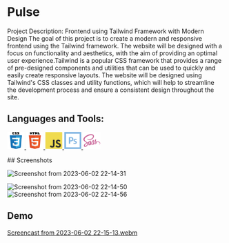# Pulse
Project Description: Frontend using Tailwind Framework with Modern Design The goal of this project is to create a modern and responsive frontend using the Tailwind framework. The website will be designed with a focus on functionality and aesthetics, with the aim of providing an optimal user experience.Tailwind is a popular CSS framework that provides a range of pre-designed components and utilities that can be used to quickly and easily create responsive layouts. The website will be designed using Tailwind's CSS classes and utility functions, which will help to streamline the development process and ensure a consistent design throughout the site.
## Languages and Tools:
<p align="left"> <a href="https://www.w3schools.com/css/" target="_blank" rel="noreferrer"> <img src="https://raw.githubusercontent.com/devicons/devicon/master/icons/css3/css3-original-wordmark.svg" alt="css3" width="40" height="40"/> </a> <a href="https://www.w3.org/html/" target="_blank" rel="noreferrer"> <img src="https://raw.githubusercontent.com/devicons/devicon/master/icons/html5/html5-original-wordmark.svg" alt="html5" width="40" height="40"/> </a> <a href="https://developer.mozilla.org/en-US/docs/Web/JavaScript" target="_blank" rel="noreferrer"> <img src="https://raw.githubusercontent.com/devicons/devicon/master/icons/javascript/javascript-original.svg" alt="javascript" width="40" height="40"/> </a> <a href="https://www.photoshop.com/en" target="_blank" rel="noreferrer"> <img src="https://raw.githubusercontent.com/devicons/devicon/master/icons/photoshop/photoshop-line.svg" alt="photoshop" width="40" height="40"/> </a> <a href="https://sass-lang.com" target="_blank" rel="noreferrer"> <img src="https://raw.githubusercontent.com/devicons/devicon/master/icons/sass/sass-original.svg" alt="sass" width="40" height="40"/> </a> </p>
## Screenshots

![Screenshot from 2023-06-02 22-14-31](https://github.com/SprihaAnand/frontEnd-Tailwind-02/assets/97617046/272e345f-0f15-4d31-8160-0864062861c5)

![Screenshot from 2023-06-02 22-14-50](https://github.com/SprihaAnand/frontEnd-Tailwind-02/assets/97617046/e9932040-d152-4b74-aef1-cf389a3129ec)
![Screenshot from 2023-06-02 22-14-56](https://github.com/SprihaAnand/frontEnd-Tailwind-02/assets/97617046/5525d566-dfe8-4e8c-a798-5c0885a1fa7c)

## Demo
[Screencast from 2023-06-02 22-15-13.webm](https://github.com/SprihaAnand/frontEnd-Tailwind-02/assets/97617046/4a6619df-3216-4be8-a44a-77ffd3795b4d)
